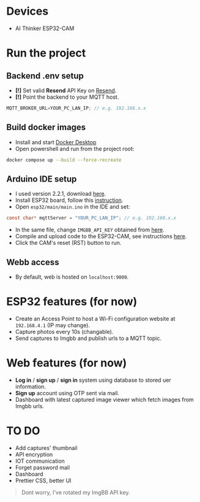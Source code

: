 # Devices
* AI Thinker ESP32-CAM

# Run the project
## Backend .env setup
* **[!]** Set valid **Resend** API Key on [Resend](https://resend.com).
* **[!]** Point the backend to your MQTT host.
```c
MQTT_BROKER_URL=YOUR_PC_LAN_IP; // e.g. 192.168.x.x
```

## Build docker images
* Install and start [Docker Desktop](https://www.docker.com/products/docker-desktop/)
* Open powershell and run from the project root:
```bash
docker compose up --build --force-recreate
```

## Arduino IDE setup
* I used version 2.2.1, download [here](https://github.com/arduino/arduino-ide/releases).
* Install ESP32 board, follow this [instruction](https://randomnerdtutorials.com/installing-esp32-arduino-ide-2-0).
* Open `esp32/main/main.ino` in the IDE and set:
```c
const char* mqttServer = "YOUR_PC_LAN_IP"; // e.g. 192.168.x.x
```
* In the same file, change `IMGBB_API_KEY` obtained from [here](https://api.imgbb.com).
* Compile and upload code to the ESP32-CAM, see instructions [here](https://www.youtube.com/watch?v=hSr557hppwY&t=942s&pp=ygUJZXNwMzIgY2Ft).
* Click the CAM's reset (RST) button to run.

## Webb access
* By default, web is hosted on `localhost:9000`.

# ESP32 features (for now)
* Create an Access Point to host a Wi-Fi configuration website at `192.168.4.1` (IP may change).
* Capture photos every 10s (changable).
* Send captures to Imgbb and publish urls to a MQTT topic.

# Web features (for now)
* **Log in** / **sign up** / **sign in** system using database to stored uer information.
* **Sign up** account using OTP sent via mail.
* Dashboard with latest captured image viewer which fetch images from Imgbb urls.

# TO DO
* Add captures' thumbnail
* API encryption
* IOT communication
* Forget password mail
* Dashboard
* Prettier CSS, better UI

> Dont worry, I've rotated my ImgBB API key.
